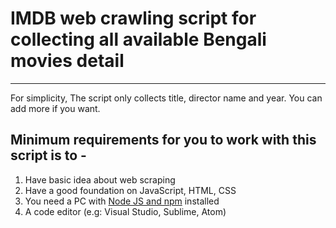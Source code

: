 <h1>IMDB web crawling script for collecting all available Bengali movies detail</h1>
<hr>
For simplicity, The script only collects title, director name and year.
You can add more if you want.
<h2>Minimum requirements for you to work with this script is to - </h2>
<ol>
	<li>Have basic idea about web scraping</li>
	<li>Have a good foundation on JavaScript, HTML, CSS</li>
	<li>You need a PC with <a href="https://nodejs.org">Node JS and npm</a> installed</li>
	<li>A code editor (e.g: Visual Studio, Sublime, Atom)</li>
</ol>